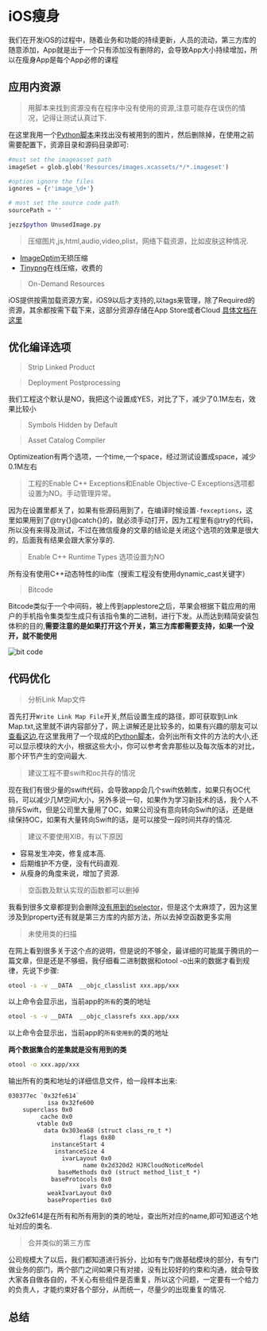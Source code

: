# iOS瘦身
我们在开发iOS的过程中，随着业务和功能的持续更新，人员的流动，第三方库的随意添加，App就是出于一个只有添加没有删除的，会导致App大小持续增加，所以在瘦身App是每个App必修的课程

## 应用内资源

> 用脚本来找到资源没有在程序中没有使用的资源,注意可能存在误伤的情况，记得让测试认真过下.
    
在这里我用一个[Python脚本](https://github.com/jezzmemo/iOSThin/blob/master/UnusedImage.py)来找出没有被用到的图片，然后删除掉，在使用之前需要配置下，资源目录和源码目录即可:
```python
#must set the imageasset path
imageSet = glob.glob('Resources/images.xcassets/*/*.imageset')

#option ignore the files
ignores = {r'image_\d+'}

# must set the source code path
sourcePath = ''
```
```sh
jezz$python UnusedImage.py
```

> 压缩图片,js,html,audio,video,plist，网络下载资源，比如皮肤这种情况.

- [ImageOptim](https://imageoptim.com/)无损压缩
- [Tinypng](https://tinypng.com/)在线压缩，收费的
    
> On-Demand Resources

iOS提供按需加载资源方案，iOS9以后才支持的,以tags来管理，除了Required的资源，其余都按需下载下来，这部分资源存储在App Store或者Cloud
[具体文档在这里](https://developer.apple.com/library/content/documentation/FileManagement/Conceptual/On_Demand_Resources_Guide/index.html#//apple_ref/doc/uid/TP40015083-CH2-SW1)

## 优化编译选项

> Strip Linked Product
    
> Deployment Postprocessing

我们工程这个默认是NO，我把这个设置成YES，对比了下，减少了0.1M左右，效果比较小
    
> Symbols Hidden by Default

> Asset Catalog Compiler

Optimizeation有两个选项，一个time,一个space，经过测试设置成space，减少0.1M左右

> 工程的Enable C++ Exceptions和Enable Objective-C Exceptions选项都设置为NO。手动管理异常。

因为在设置里都关了，如果有些源码用到了，在编译时候设置`-fexceptions`，这里如果用到了@try{}@catch{}的，就必须手动打开，因为工程里有@try的代码，所以没有来得及测试，不过在微信瘦身的文章的结论是关闭这个选项的效果是很大的，后面我有结果会跟大家分享的.

> Enable C++ Runtime Types 选项设置为NO

所有没有使用C++动态特性的lib库（搜索工程没有使用dynamic_cast关键字）

> Bitcode

Bitcode类似于一个中间码，被上传到applestore之后，苹果会根据下载应用的用户的手机指令集类型生成只有该指令集的二进制，进行下发。从而达到精简安装包体积的目的,__需要注意的是如果打开这个开关，第三方库都需要支持，如果一个没开，就不能使用__

![bit code](https://lowlevelbits.org/img/bitcode-demystified/app_thinning.png)
    

## 代码优化
> 分析Link Map文件

首先打开`Write Link Map File`开关,然后设置生成的路径，即可获取到Link Map.txt,这里就不讲内容部分了，网上讲解还是比较多的，如果有兴趣的朋友可以[查看这边](http://blog.cnbang.net/tech/2296/),在这里我用了一个现成的[Python脚本](https://github.com/jezzmemo/iOSThin/blob/master/ScanLinkMap.py)，会列出所有文件的方法的大小,还可以显示模块的大小，根据这些大小，你可以参考舍弃那些以及每次版本的对比，那个环节产生的空间最大.

> 建议工程不要swift和oc共存的情况

现在我们有很少量的swift代码，会导致app会几个swift依赖库，如果只有OC代码，可以减少几M空间大小，另外多说一句，如果作为学习新技术的话，我个人不排斥Swift，但是公司里大量用了OC，如果公司没有意向转向Swift的话，还是继续保持OC，如果有大量转向Swift的话，是可以接受一段时间共存的情况.

> 建议不要使用XIB，有以下原因

* 容易发生冲突，修复成本高.
* 后期维护不方便，没有代码直观.
* 从瘦身的角度来说，增加了资源.


> 空函数及默认实现的函数都可以删掉

我看到很多文章都提到会删除[没有用到的selector](https://github.com/nst/objc_cover/blob/master/objc_cover.py)，但是这个太麻烦了，因为这里涉及到property还有就是第三方库的内部方法，所以去掉空函数更多实用

> 未使用类的扫描

在网上看到很多关于这个点的说明，但是说的不够全，最详细的可能属于腾讯的一篇文章，但是还是不够细，我仔细看二进制数据和otool -o出来的数据才看到规律，先说下步骤:

```sh
otool -s -v __DATA	__objc_classlist xxx.app/xxx
```
以上命令会显示出，当前app的`所有`的类的地址

```sh
otool -s -v __DATA	__objc_classrefs xxx.app/xxx
```
以上命令会显示出，当前app的`所有使用到`的类的地址

__两个数据集合的差集就是没有用到的类__

```sh
otool -o xxx.app/xxx
```
输出所有的类和地址的详细信息文件，给一段样本出来:
```
030377ec `0x32fe614`
           isa 0x32fe600
    superclass 0x0
         cache 0x0
        vtable 0x0
          data 0x303ea68 (struct class_ro_t *)
                    flags 0x80
            instanceStart 4
             instanceSize 4
               ivarLayout 0x0
                     name 0x2d320d2 HJRCloudNoticeModel
              baseMethods 0x0 (struct method_list_t *)
            baseProtocols 0x0
                    ivars 0x0
           weakIvarLayout 0x0
           baseProperties 0x0
```
0x32fe614是在所有和所有用到的类的地址，查出所对应的name,即可知道这个地址对应的类名.

> 合并类似的第三方库

公司规模大了以后，我们都知道进行拆分，比如有专门做基础模块的部分，有专门做业务的部门，两个部门之间如果只有对接，没有比较好的约束和沟通，就会导致大家各自做各自的，不关心有些组件是否重复，所以这个问题，一定要有一个给力的负责人，才能约束好各个部分，从而统一，尽量少的出现重复的情况.

## 总结

